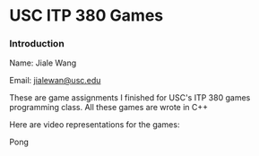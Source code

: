 # USC ITP 380 Games #

### Introduction ###
Name: Jiale Wang

Email: jialewan@usc.edu

These are game assignments I finished for USC's ITP 380 games programming class. All these games are wrote in C++

Here are video representations for the games:

Pong


